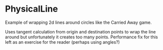 # PhysicalLine

Example of wrapping 2d lines around circles like the Carried Away game.

Uses tangent calculation from origin and destination points to wrap the line around but unfortunately it creates too many points.
Performance fix for this left as an exercise for the reader (perhaps using angles?)
